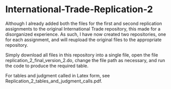# International-Trade-Replication-2

Although I already added both the files for the first and second replication assignments to the original International Trade repository, this made for a disorganized experience. As such, I have now created two repositories, one for each assignment, and will reupload the original files to the appropriate repository. 

Simply download all files in this repository into a single file, open the file replication_2_final_version_2.do, change the file path as necessary, and run the code to produce the required table.

For tables and judgment called in Latex form, see Replication_2_tables_and_judgment_calls.pdf.

